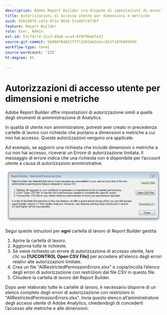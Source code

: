 ```yaml
---
description: Adobe Report Builder ora dispone di impostazioni di autorizzazione simili a quelle degli Strumenti di amministrazione di Analytics.
title: Autorizzazioni di accesso utente per dimensioni e metriche
uuid: b561407d-c4fa-4f1e-8b16-5ca46fcbf36f
feature: Report Builder
role: User, Admin
exl-id: 53cfdcf4-31c3-40ab-aca4-8f0f9be6fe13
source-git-commit: bb908f8dd21f7f11d93eb2e3cc843f107b99950d
workflow-type: tm+mt
source-wordcount: '225'
ht-degree: 6%

---
```


# Autorizzazioni di accesso utente per dimensioni e metriche

Adobe Report Builder offre impostazioni di autorizzazione simili a quelle degli strumenti di amministrazione di Analytics.

In qualità di utente non amministratore, potresti aver creato in precedenza cartelle di lavoro con richieste che puntano a dimensioni e metriche a cui non hai accesso. Queste autorizzazioni vengono ora applicate.

Ad esempio, se aggiorni una richiesta che include dimensioni o metriche a cui non hai accesso, riceverai un Errore di autorizzazione limitata. Il messaggio di errore indica che una richiesta non è disponibile per l’account utente a causa di autorizzazioni amministrative.

![Schermata che mostra il messaggio di errore Autorizzazione limitata.](assets/arb_restrc_perm.png)

Segui queste istruzioni per **ogni** cartella di lavoro di Report Builder gestita:

1. Aprire la cartella di lavoro.
1. Aggiorna tutte le richieste.
1. Se viene richiesto un errore di autorizzazione di accesso utente, fare clic su **[!UICONTROL Open CSV File]** per accedere all&#39;elenco degli errori relativi alle autorizzazioni limitate.
1. Crea un file &quot;AllRestrictedPermissionErrors.xlsx&quot; e copia/incolla l’elenco degli errori di autorizzazione con restrizioni dal file CSV in questo file.
1. Chiudere la cartella di lavoro del Report Builder.

Dopo aver elaborato tutte le cartelle di lavoro, è necessario disporre di un elenco completo degli errori di autorizzazione con restrizioni in &quot;AllRestrictedPermissionErrors.xlsx&quot;. Invia questo elenco all’amministratore degli accessi utente di Adobe Analytics, chiedendogli di concederti l’accesso alle metriche e alle dimensioni.
